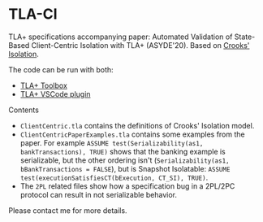 # TLA-CI
TLA+ specifications accompanying paper: Automated Validation of State-Based Client-Centric Isolation with TLA+ (ASYDE'20). Based on [Crooks' Isolation](https://dl.acm.org/doi/10.1145/3087801.3087802).

The code can be run with both:

- [TLA+ Toolbox](http://lamport.azurewebsites.net/tla/toolbox.html)
- [TLA+ VSCode plugin](https://marketplace.visualstudio.com/items?itemName=alygin.vscode-tlaplus)


Contents
- `ClientCentric.tla` contains the definitions of Crooks' Isolation model.
- `ClientCentricPaperExamples.tla` contains some examples from the paper.
   For example `ASSUME test(Serializability(as1, bankTransactions), TRUE)` shows that the banking example is serializable, but the other ordering isn't (`Serializability(as1, bBankTransactions = FALSE`), but is Snapshot Isolatable: `ASSUME test(executionSatisfiesCT(bExecution, CT_SI), TRUE)`.
- The `2PL` related files show how a specification bug in a 2PL/2PC protocol can result in not serializable behavior.

Please contact me for more details.
